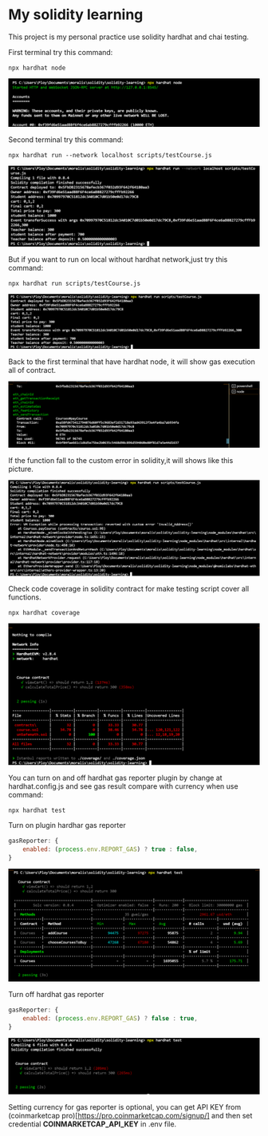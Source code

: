 # My solidity learning

This project is my personal practice use solidity hardhat and chai testing.

First terminal try this command:
```shell
npx hardhat node
```

![node result](https://github.com/Thanasornsawan/solidity-learning/blob/main/photos/node.PNG?raw=true)

Second terminal try this command:
```shell
npx hardhat run --network localhost scripts/testCourse.js
```
![node result2](https://github.com/Thanasornsawan/solidity-learning/blob/main/photos/node2.PNG?raw=true)

But if you want to run on local without hardhat network,just try this command:
```shell
npx hardhat run scripts/testCourse.js
```

![local result2](https://github.com/Thanasornsawan/solidity-learning/blob/main/photos/local2.PNG?raw=true)

Back to the first terminal that have hardhat node, it will show gas execution all of contract.

![local result1](https://github.com/Thanasornsawan/solidity-learning/blob/main/photos/local1.PNG?raw=true)

If the function fall to the custom error in solidity,it will shows like this picture.

![custome error](https://github.com/Thanasornsawan/solidity-learning/blob/main/photos/result.PNG?raw=true)

Check code coverage in solidity contract for make testing script cover all functions.
```shell
npx hardhat coverage
```

![coverage result](https://github.com/Thanasornsawan/solidity-learning/blob/main/photos/cover.PNG?raw=true)

You can turn on and off hardhat gas reporter plugin by change at hardhat.config.js and see gas result compare with currency when use command:

```shell
npx hardhat test
```

Turn on plugin hardhar gas reporter

```javascript
gasReporter: {
    enabled: (process.env.REPORT_GAS) ? true : false,
}
```
![gas result1](https://github.com/Thanasornsawan/solidity-learning/blob/main/photos/testgas1.PNG?raw=true)

Turn off hardhat gas reporter

```javascript
gasReporter: {
    enabled: (process.env.REPORT_GAS) ? false : true,
}
```

![gas result2](https://github.com/Thanasornsawan/solidity-learning/blob/main/photos/testgas2.PNG?raw=true)

Setting currency for gas reporter is optional, you can get API KEY from (coinmarketcap pro)[https://pro.coinmarketcap.com/signup/] and then set credential **COINMARKETCAP_API_KEY** in .env file.